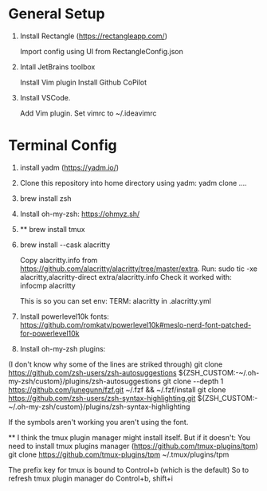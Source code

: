 # General Setup
1. Install Rectangle (https://rectangleapp.com/)

    Import config using UI from RectangleConfig.json

2. Intall JetBrains toolbox

    Install Vim plugin
    Install Github CoPilot

3. Install VSCode.

    Add Vim plugin. Set vimrc to ~/.ideavimrc

# Terminal Config

1. install yadm (https://yadm.io/)

2. Clone this repository into home directory using yadm:
    yadm clone ....

3. brew install zsh

4. Install oh-my-zsh: https://ohmyz.sh/

5. ** brew install tmux

6. brew install --cask alacritty

    Copy alacritty.info from https://github.com/alacritty/alacritty/tree/master/extra.
    Run:
    sudo tic -xe alacritty,alacritty-direct extra/alacritty.info
    Check it worked with:
    infocmp alacritty

    This is so you can set
    env: TERM: alacritty
    in .alacritty.yml 

7. Install powerlevel10k fonts: https://github.com/romkatv/powerlevel10k#meslo-nerd-font-patched-for-powerlevel10k

8. Install oh-my-zsh plugins:

(I don't know why some of the lines are striked through)
git clone https://github.com/zsh-users/zsh-autosuggestions ${ZSH_CUSTOM:-~/.oh-my-zsh/custom}/plugins/zsh-autosuggestions
git clone --depth 1 https://github.com/junegunn/fzf.git ~/.fzf && ~/.fzf/install
git clone https://github.com/zsh-users/zsh-syntax-highlighting.git ${ZSH_CUSTOM:-~/.oh-my-zsh/custom}/plugins/zsh-syntax-highlighting



If the symbols aren't working you aren't using the font.

** I think the tmux plugin manager might install itself. But if it doesn't:
You need to install tmux plugins manager (https://github.com/tmux-plugins/tpm)
git clone https://github.com/tmux-plugins/tpm ~/.tmux/plugins/tpm

The prefix key for tmux is bound to Control+b (which is the default)
So to refresh tmux plugin manager do Control+b, shift+i
